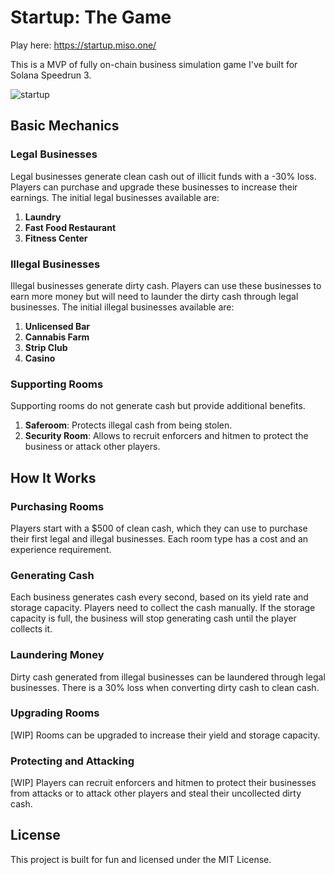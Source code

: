 # Startup: The Game

Play here: https://startup.miso.one/

This is a MVP of fully on-chain business simulation game I've built for Solana Speedrun 3.

![startup](https://github.com/dwrx/startup-game/assets/65243529/191a2544-9c9a-4cac-90b1-754d1ebbe250)

## Basic Mechanics

### Legal Businesses
Legal businesses generate clean cash out of illicit funds with a -30% loss. Players can purchase and upgrade these businesses to increase their earnings. 
The initial legal businesses available are:

1. **Laundry**
2. **Fast Food Restaurant**
3. **Fitness Center**

### Illegal Businesses
Illegal businesses generate dirty cash. Players can use these businesses to earn more money but will need to launder the dirty cash through legal businesses. The initial illegal businesses available are:

1. **Unlicensed Bar**
2. **Cannabis Farm**
3. **Strip Club**
4. **Casino**

### Supporting Rooms
Supporting rooms do not generate cash but provide additional benefits.

1. **Saferoom**: Protects illegal cash from being stolen.
2. **Security Room**: Allows to recruit enforcers and hitmen to protect the business or attack other players.

## How It Works

### Purchasing Rooms
Players start with a $500 of clean cash, which they can use to purchase their first legal and illegal businesses. Each room type has a cost and an experience requirement. 

### Generating Cash
Each business generates cash every second, based on its yield rate and storage capacity. Players need to collect the cash manually. If the storage capacity is full, the business will stop generating cash until the player collects it.

### Laundering Money
Dirty cash generated from illegal businesses can be laundered through legal businesses. There is a 30% loss when converting dirty cash to clean cash.

### Upgrading Rooms
[WIP] Rooms can be upgraded to increase their yield and storage capacity.

### Protecting and Attacking
[WIP] Players can recruit enforcers and hitmen to protect their businesses from attacks or to attack other players and steal their uncollected dirty cash.

## License

This project is built for fun and licensed under the MIT License.
